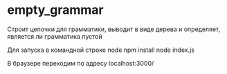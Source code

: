 # empty_grammar
Строит цепочки для грамматики, выводит в виде дерева и определяет, является ли грамматика пустой

Для запуска в командной строке node
npm install
node index.js

В браузере переходим по адресу localhost:3000/
